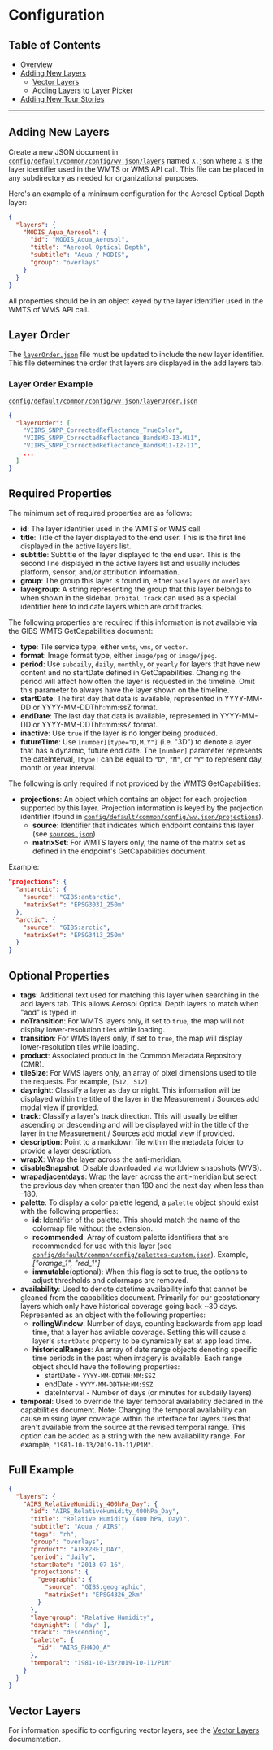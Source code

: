 # Configuration

## Table of Contents

* [Overview](configuration.md)
* [Adding New Layers](layers.md)
  * [Vector Layers](vectors.md)
  * [Adding Layers to Layer Picker](product_picker.md)
* [Adding New Tour Stories](tour_stories.md)

---

## Adding New Layers

Create a new JSON document in [`config/default/common/config/wv.json/layers`](../../config/default/common/config/wv.json/layers) named `X.json` where `X`
is the layer identifier used in the WMTS or WMS API call. This file can be
placed in any subdirectory as needed for organizational purposes.

Here's an example of a minimum configuration for the Aerosol Optical Depth layer:

```json
{
  "layers": {
    "MODIS_Aqua_Aerosol": {
      "id": "MODIS_Aqua_Aerosol",
      "title": "Aerosol Optical Depth",
      "subtitle": "Aqua / MODIS",
      "group": "overlays"
    }
  }
}
```

All properties should be in an object keyed by the layer identifier used in the
WMTS of WMS API call.

## Layer Order

The [`layerOrder.json`](../../config/default/common/config/wv.json/layerOrder.json) file must be updated to include the new layer identifier. This file determines the order that layers are displayed in the add layers tab.

### Layer Order Example

[`config/default/common/config/wv.json/layerOrder.json`](../../config/default/common/config/wv.json/layerOrder.json)

```json
{
  "layerOrder": [
    "VIIRS_SNPP_CorrectedReflectance_TrueColor",
    "VIIRS_SNPP_CorrectedReflectance_BandsM3-I3-M11",
    "VIIRS_SNPP_CorrectedReflectance_BandsM11-I2-I1",
    ...
  ]
}
```

## Required Properties

The minimum set of required properties are as follows:

* **id**: The layer identifier used in the WMTS or WMS call
* **title**: Title of the layer displayed to the end user. This is the first line displayed in the active layers list.
* **subtitle**: Subtitle of the layer displayed to the end user. This is the second line displayed in the active layers list and usually includes platform, sensor, and/or attribution information.
* **group**: The group this layer is found in, either `baselayers` or `overlays`
* **layergroup**: A string representing the group that this layer belongs to when shown in the sidebar. `Orbital Track` can used as a special identifier here to indicate layers which are orbit tracks.

The following properties are required if this information is not available via the GIBS WMTS GetCapabilities document:

* **type**: Tile service type, either `wmts`, `wms`, or `vector`.
* **format**: Image format type, either `image/png` or `image/jpeg`.
* **period**: Use `subdaily`, `daily`, `monthly`, or `yearly` for layers that have new content and no startDate defined in GetCapabilities. Changing the period will affect how often the layer is requested in the timeline. Omit this parameter to always have the layer shown on the timeline.
* **startDate**: The first day that data is available, represented in YYYY-MM-DD or YYYY-MM-DDThh:mm:ssZ format.
* **endDate**: The last day that data is available, represented in YYYY-MM-DD or YYYY-MM-DDThh:mm:ssZ format.
* **inactive**: Use `true` if the layer is no longer being produced.
* **futureTime**: Use `[number][type="D,M,Y"]` (i.e. "3D") to denote a layer that has a dynamic, future end date. The `[number]` parameter represents the dateInterval, `[type]` can be equal to `"D"`, `"M"`, or `"Y"` to represent day, month or year interval.

The following is only required if not provided by the WMTS GetCapabilities:

* **projections**: An object which contains an object for each projection supported by this layer. Projection information is keyed by the projection identifier (found in [`config/default/common/config/wv.json/projections`](../../config/default/common/config/wv.json/projections)).
  * **source**: Identifier that indicates which endpoint contains this layer (see [`sources.json`](../../config/default/release/config/wv.json/sources.json))
  * **matrixSet**: For WMTS layers only, the name of the matrix set as defined in the endpoint's GetCapabilities document.

Example:

```json
"projections": {
  "antarctic": {
    "source": "GIBS:antarctic",
    "matrixSet": "EPSG3031_250m"
  },
  "arctic": {
    "source": "GIBS:arctic",
    "matrixSet": "EPSG3413_250m"
  }
}
```

## Optional Properties

* **tags**: Additional text used for matching this layer when searching in the add layers tab. This allows Aerosol Optical Depth layers to match when "aod" is typed in
* **noTransition**: For WMTS layers only, if set to `true`, the map will not display lower-resolution tiles while loading.
* **transition**: For WMS layers only, if set to `true`, the map will display lower-resolution tiles while loading.
* **product**: Associated product in the Common Metadata Repository (CMR).
* **tileSize**: For WMS layers only, an array of pixel dimensions used to tile the requests. For example, `[512, 512]`
* **daynight**: Classify a layer as day or night. This information will be displayed within the title of the layer in the Measurement / Sources add modal view if provided.
* **track**: Classify a layer's track direction. This will usually be either ascending or descending and will be displayed within the title of the layer in the Measurement / Sources add modal view if provided.
* **description**: Point to a markdown file within the metadata folder to provide a layer description.
* **wrapX**: Wrap the layer across the anti-meridian.
* **disableSnapshot**: Disable downloaded via worldview snapshots (WVS).
* **wrapadjacentdays**: Wrap the layer across the anti-meridian but select the previous day when greater than 180 and the next day when less than -180.
* **palette**: To display a color palette legend, a `palette` object should exist with the following properties:
  * **id**: Identifier of the palette. This should match the name of the colormap file without the extension.
  * **recommended**: Array of custom palette identifiers that are recommended for use with this layer (see [`config/default/common/config/palettes-custom.json`](../../config/default/common/config/palettes-custom.json)). Example, *["orange_1", "red_1"]*
  * **immutable**(optional): When this flag is set to true, the options to adjust thresholds and colormaps are removed.
* **availability**: Used to denote datetime availability info that cannot be gleaned from the capabilities document. Primarily for our geostationary layers which only have historical coverage going back ~30 days. Represented as an object with the following properties:
  * **rollingWindow**: Number of days, counting backwards from app load time, that a layer has avilable coverage.  Setting this will cause a layer's `startDate` property to be dynamically set at app load time.
  * **historicalRanges**: An array of date range objects denoting specific time periods in the past when imagery is available. Each range object should have the following properties:
    * startDate - `YYYY-MM-DDTHH:MM:SSZ`
    * endDate - `YYYY-MM-DDTHH:MM:SSZ`
    * dateInterval - Number of days (or minutes for subdaily layers)
* **temporal**: Used to override the layer temporal availability declared in the capabilities document. Note: Changing the temporal availability can cause missing layer coverage within the interface for layers tiles that aren't available from the source at the revised temporal range. This option can be added as a string with the new availability range. For example, `"1981-10-13/2019-10-11/P1M"`.

## Full Example

```json
{
  "layers": {
    "AIRS_RelativeHumidity_400hPa_Day": {
      "id": "AIRS_RelativeHumidity_400hPa_Day",
      "title": "Relative Humidity (400 hPa, Day)",
      "subtitle": "Aqua / AIRS",
      "tags": "rh",
      "group": "overlays",
      "product": "AIRX2RET_DAY",
      "period": "daily",
      "startDate": "2013-07-16",
      "projections": {
        "geographic": {
          "source": "GIBS:geographic",
          "matrixSet": "EPSG4326_2km"
        }
      },
      "layergroup": "Relative Humidity",
      "daynight": [ "day" ],
      "track": "descending",
      "palette": {
        "id": "AIRS_RH400_A"
      },
      "temporal": "1981-10-13/2019-10-11/P1M"
    }
  }
}
```

## Vector Layers

For information specific to configuring vector layers, see the [Vector Layers](vectors.md) documentation.
